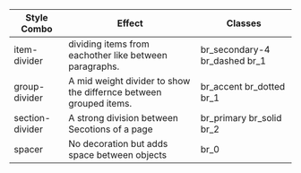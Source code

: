 | Style Combo     | Effect                                                            | Classes                       |
| --------------- | ----------------------------------------------------------------- | ----------------------------- |
| item-divider    | dividing items from eachother like between paragraphs.            | br_secondary-4 br_dashed br_1 |
| group-divider   | A mid weight divider to show the differnce between grouped items. | br_accent br_dotted br_1      |
| section-divider | A strong division between Secotions of a page                     | br_primary br_solid br_2      |
| spacer          | No decoration but adds space between objects                      | br_0                          |
